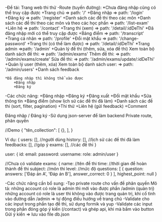 -Đề tài: Trang web thi thử
-Route (tuyến đường):
	*Chưa đăng nhập cũng có thể truy cập được
		+Trang chủ 
			=> path: '/'
		+Đăng nhập 
			=> path: '/login'
		+Đăng ký 
			=> path: '/register'
		+Danh sách các đề thi theo các môn
		+Danh sách các đề thi theo các môn và theo các học phần
			=> path: '/list-exam'
		+Liên hệ
			=> path: '/contact'
		+Trang thi (xem)
			=> path: '/detail/:idDeThi'
	*Đã đăng nhập mới có thể truy cập được
		+Bảng điểm
			=> path: '/transcript'
		+Trang cá nhân
			=> path: '/profile'
		+Đổi mật khẩu
			=> path: '/change-password'
		+Trang thi (có thể làm được)
			=> path: '/detail/:idDeThi'
	*Trang admin
		=>path: '/admin'
		+Quản lý đề thi (thêm, sửa, xóa đề thi)
			Xem toàn bộ danh sách đề thi: => path: '/admin/exams'
			Thêm đề thi: => path: '/admin/exams/create'
			Sửa đề thi: => path: '/admin/exams/update/:idDeThi'
		+Quản lý user (thêm, xóa)
			Xem toàn bộ danh sách user: => path: '/admin/users'
		+Danh sách feedback
			
	*Đã đăng nhập thì không thể vào được
		+Đăng nhập
		+Đăng ký

-Các chức năng:
	+Đăng nhập
	+Đăng ký
	+Đăng xuất
	+Đổi mật khẩu
	+Sửa thông tin
	+Bảng điểm (show lịch sử các đề thi đã làm)
	+Danh sách các đề thi (sort, filter, pagination)
	+Thi thử 
	+Liên hệ (gửi feedback)
	+Comment
	

Đăng nhập / Đăng ký
	-Sử dụng json-server để làm backend
Private route, phân quyền 


//Demo
{
	"tên_collection": [
		{},
	],
}

Ví dụ:
{
	users: [], //người dùng
	history: [], //lịch sử các đề thi đã làm
	feedbacks: [], //góp ý
	exams: [], //các đề thi
}

user: {
	id:
	email: 
	password: 
	username: 
	role: admin/user
}

//Chưa có validate
exams: {
	name: //tên đề thi
	time: //thời gian để hoàn thành đề thi
	subject: //môn thi
	level:  //mức độ
	questions: [
		{
			question:
			answers: ['Đáp án A', 'Đáp án B'],
			answer_correct: 0
		}
	],
	highest_point: null
}

-Các chức năng cần bổ sung:
	-Tạo private route cho vấn đề phân quyền 
		Mô tả: những account có role là admin thì mới vào được phần /admin (quản trị)
			   những account có role là user thì không vào được trang quản trị, khi cố tình vào đường dẫn /admin => tự động điều hướng về trang chủ
	-Validate cho các input trong phần tạo đề thi, sử dụng formik và yup
	-Validate các input trong phần đóng góp ý kiến (/contact) và ghép api, khi mà bấm vào button Gửi ý kiến => lưu vào file db.json